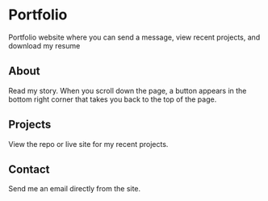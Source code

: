 # Portfolio
Portfolio website where you can send a message, view recent projects, and download my resume

## About
Read my story. When you scroll down the page, a button appears in the bottom right corner that takes you back to the 
top of the page.

## Projects
View the repo or live site for my recent projects.

## Contact
Send me an email directly from the site.
